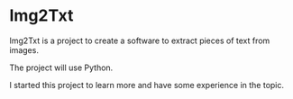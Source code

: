# Img2Txt

Img2Txt is a project to create a software to extract pieces of text from images.

The project will use Python.

I started this project to learn more and have some experience in the topic.
